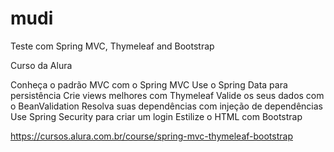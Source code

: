 # mudi
Teste com Spring MVC, Thymeleaf and Bootstrap

Curso da Alura

Conheça o padrão MVC com o Spring MVC
Use o Spring Data para persistência
Crie views melhores com Thymeleaf
Valide os seus dados com o BeanValidation
Resolva suas dependências com injeção de dependências
Use Spring Security para criar um login
Estilize o HTML com Bootstrap

https://cursos.alura.com.br/course/spring-mvc-thymeleaf-bootstrap
